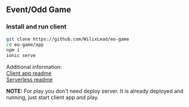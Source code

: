 ## Event/Odd Game

### Install and run client

```bash
git clone https://github.com/WilixLead/eo-game
cd eo-game/app
npm i
ionic serve
```

Additional information:   
[Client app readme](https://github.com/WilixLead/eo-game/blob/master/app/README.md)  
[Serverless readme](https://github.com/WilixLead/eo-game/blob/master/serverless/readme.md)

**NOTE:** For play you don't need deploy server. It is already deployed and running, just start client app and play.  